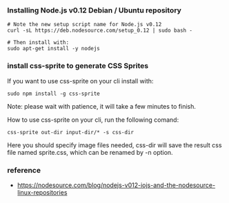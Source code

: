 ### Installing Node.js v0.12 Debian / Ubuntu repository

    # Note the new setup script name for Node.js v0.12
    curl -sL https://deb.nodesource.com/setup_0.12 | sudo bash -

    # Then install with:
    sudo apt-get install -y nodejs

### install css-sprite to generate CSS Sprites

If you want to use css-sprite on your cli install with:

    sudo npm install -g css-sprite

Note: please wait with patience, it will take a few minutes to finish.

How to use css-sprite on your cli, run the following comand:

    css-sprite out-dir input-dir/* -s css-dir

Here you should specify image files needed, css-dir will save the
result css file named sprite.css, which can be renamed by -n option.

### reference

* https://nodesource.com/blog/nodejs-v012-iojs-and-the-nodesource-linux-repositories

